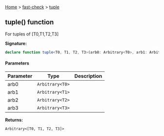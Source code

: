 [Home](/) &gt; [fast-check](../fast-check.md) &gt; [tuple](tuple_4.md)

## tuple() function

For tuples of \[T0,T1,T2,T3\]

<b>Signature:</b>

```typescript
declare function tuple<T0, T1, T2, T3>(arb0: Arbitrary<T0>, arb1: Arbitrary<T1>, arb2: Arbitrary<T2>, arb3: Arbitrary<T3>): Arbitrary<[T0, T1, T2, T3]>;
```

#### Parameters

|  Parameter | Type | Description |
|  --- | --- | --- |
|  arb0 | <code>Arbitrary&lt;T0&gt;</code> |  |
|  arb1 | <code>Arbitrary&lt;T1&gt;</code> |  |
|  arb2 | <code>Arbitrary&lt;T2&gt;</code> |  |
|  arb3 | <code>Arbitrary&lt;T3&gt;</code> |  |

<b>Returns:</b>

`Arbitrary<[T0, T1, T2, T3]>`


